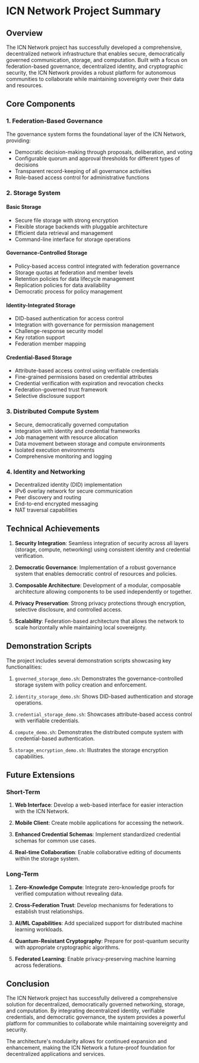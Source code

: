 # ICN Network Project Summary

## Overview

The ICN Network project has successfully developed a comprehensive, decentralized network infrastructure that enables secure, democratically governed communication, storage, and computation. Built with a focus on federation-based governance, decentralized identity, and cryptographic security, the ICN Network provides a robust platform for autonomous communities to collaborate while maintaining sovereignty over their data and resources.

## Core Components

### 1. Federation-Based Governance

The governance system forms the foundational layer of the ICN Network, providing:

- Democratic decision-making through proposals, deliberation, and voting
- Configurable quorum and approval thresholds for different types of decisions
- Transparent record-keeping of all governance activities
- Role-based access control for administrative functions

### 2. Storage System

#### Basic Storage
- Secure file storage with strong encryption
- Flexible storage backends with pluggable architecture
- Efficient data retrieval and management
- Command-line interface for storage operations

#### Governance-Controlled Storage
- Policy-based access control integrated with federation governance
- Storage quotas at federation and member levels
- Retention policies for data lifecycle management
- Replication policies for data availability
- Democratic process for policy management

#### Identity-Integrated Storage
- DID-based authentication for access control
- Integration with governance for permission management
- Challenge-response security model
- Key rotation support
- Federation member mapping

#### Credential-Based Storage
- Attribute-based access control using verifiable credentials
- Fine-grained permissions based on credential attributes
- Credential verification with expiration and revocation checks
- Federation-governed trust framework
- Selective disclosure support

### 3. Distributed Compute System

- Secure, democratically governed computation
- Integration with identity and credential frameworks
- Job management with resource allocation
- Data movement between storage and compute environments
- Isolated execution environments
- Comprehensive monitoring and logging

### 4. Identity and Networking

- Decentralized identity (DID) implementation
- IPv6 overlay network for secure communication
- Peer discovery and routing
- End-to-end encrypted messaging
- NAT traversal capabilities

## Technical Achievements

1. **Security Integration**: Seamless integration of security across all layers (storage, compute, networking) using consistent identity and credential verification.

2. **Democratic Governance**: Implementation of a robust governance system that enables democratic control of resources and policies.

3. **Composable Architecture**: Development of a modular, composable architecture allowing components to be used independently or together.

4. **Privacy Preservation**: Strong privacy protections through encryption, selective disclosure, and controlled access.

5. **Scalability**: Federation-based architecture that allows the network to scale horizontally while maintaining local sovereignty.

## Demonstration Scripts

The project includes several demonstration scripts showcasing key functionalities:

1. `governed_storage_demo.sh`: Demonstrates the governance-controlled storage system with policy creation and enforcement.

2. `identity_storage_demo.sh`: Shows DID-based authentication and storage operations.

3. `credential_storage_demo.sh`: Showcases attribute-based access control with verifiable credentials.

4. `compute_demo.sh`: Demonstrates the distributed compute system with credential-based authentication.

5. `storage_encryption_demo.sh`: Illustrates the storage encryption capabilities.

## Future Extensions

### Short-Term

1. **Web Interface**: Develop a web-based interface for easier interaction with the ICN Network.

2. **Mobile Client**: Create mobile applications for accessing the network.

3. **Enhanced Credential Schemas**: Implement standardized credential schemas for common use cases.

4. **Real-time Collaboration**: Enable collaborative editing of documents within the storage system.

### Long-Term

1. **Zero-Knowledge Compute**: Integrate zero-knowledge proofs for verified computation without revealing data.

2. **Cross-Federation Trust**: Develop mechanisms for federations to establish trust relationships.

3. **AI/ML Capabilities**: Add specialized support for distributed machine learning workloads.

4. **Quantum-Resistant Cryptography**: Prepare for post-quantum security with appropriate cryptographic algorithms.

5. **Federated Learning**: Enable privacy-preserving machine learning across federations.

## Conclusion

The ICN Network project has successfully delivered a comprehensive solution for decentralized, democratically governed networking, storage, and computation. By integrating decentralized identity, verifiable credentials, and democratic governance, the system provides a powerful platform for communities to collaborate while maintaining sovereignty and security.

The architecture's modularity allows for continued expansion and enhancement, making the ICN Network a future-proof foundation for decentralized applications and services. 